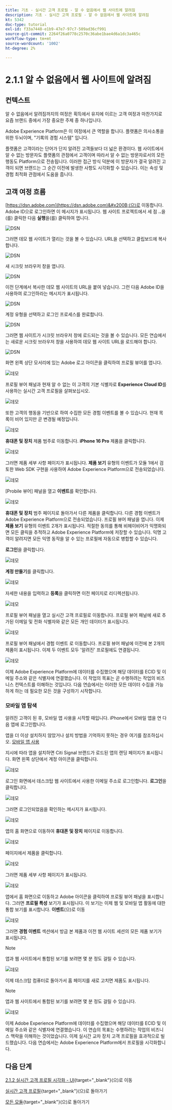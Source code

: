 ```yaml
---
title: 기초 - 실시간 고객 프로필 - 알 수 없음에서 웹 사이트에 알려짐
description: 기초 - 실시간 고객 프로필 - 알 수 없음에서 웹 사이트에 알려짐
kt: 5342
doc-type: tutorial
exl-id: f33a7448-e1b9-47e7-97c7-509ad36cf991
source-git-commit: 2264f26a0778c2570c36abe1bae4d6a1dc3a465c
workflow-type: tm+mt
source-wordcount: '1002'
ht-degree: 2%

---
```


# 2.1.1 알 수 없음에서 웹 사이트에 알려짐

## 컨텍스트

알 수 없음에서 알려짐까지의 여정은 획득에서 유지에 이르는 고객 여정과 마찬가지로 요즘 브랜드 중에서 가장 중요한 주제 중 하나입니다.

Adobe Experience Platform은 이 여정에서 큰 역할을 합니다. 플랫폼은 의사소통을 위한 두뇌이며, &quot;기록의 경험 시스템&quot; 입니다.

플랫폼은 고객이라는 단어가 단지 알려진 고객들보다 더 넓은 환경이다. 웹 사이트에서 알 수 없는 방문자도 플랫폼의 관점에서 고객이며 따라서 알 수 없는 방문자로서의 모든 행동도 Platform으로 전송됩니다. 이러한 접근 방식 덕분에 이 방문자가 결국 알려진 고객이 되면 브랜드는 그 순간 이전에 발생한 사항도 시각화할 수 있습니다. 이는 속성 및 경험 최적화 관점에서 도움을 줍니다.

## 고객 여정 흐름

[https://dsn.adobe.com](https://dsn.adobe.com)&#x200B;(으)로 이동합니다. Adobe ID으로 로그인하면 이 메시지가 표시됩니다. 웹 사이트 프로젝트에서 세 점 **..**&#x200B;을(를) 클릭한 다음 **실행**&#x200B;을(를) 클릭하여 엽니다.

![DSN](./../../datacollection/dc1.1/images/web8.png)

그러면 데모 웹 사이트가 열리는 것을 볼 수 있습니다. URL을 선택하고 클립보드에 복사합니다.

![DSN](../../../getting-started/gettingstarted/images/web3.png)

새 시크릿 브라우저 창을 엽니다.

![DSN](../../../getting-started/gettingstarted/images/web4.png)

이전 단계에서 복사한 데모 웹 사이트의 URL을 붙여 넣습니다. 그런 다음 Adobe ID을 사용하여 로그인하라는 메시지가 표시됩니다.

![DSN](../../../getting-started/gettingstarted/images/web5.png)

계정 유형을 선택하고 로그인 프로세스를 완료합니다.

![DSN](../../../getting-started/gettingstarted/images/web6.png)

그러면 웹 사이트가 시크릿 브라우저 창에 로드되는 것을 볼 수 있습니다. 모든 연습에서는 새로운 시크릿 브라우저 창을 사용하여 데모 웹 사이트 URL을 로드해야 합니다.

![DSN](../../../getting-started/gettingstarted/images/web7.png)

화면 왼쪽 상단 모서리에 있는 Adobe 로고 아이콘을 클릭하여 프로필 뷰어를 엽니다.

![데모](../../datacollection/dc1.2/images/pv1.png)

프로필 뷰어 패널과 현재 알 수 없는 이 고객의 기본 식별자로 **Experience Cloud ID**&#x200B;를 사용하는 실시간 고객 프로필을 살펴보십시오.

![데모](../../datacollection/dc1.2/images/pv2.png)

또한 고객의 행동을 기반으로 하여 수집한 모든 경험 이벤트를 볼 수 있습니다. 현재 목록이 비어 있지만 곧 변경될 예정입니다.

![데모](../../datacollection/dc1.2/images/pv3.png)

**휴대폰 및 장치** 제품 범주로 이동합니다. **iPhone 16 Pro** 제품을 클릭합니다.

![데모](../../datacollection/dc1.2/images/pv4.png)

그러면 제품 세부 사항 페이지가 표시됩니다. **제품 보기** 유형의 이벤트가 모듈 1에서 검토한 Web SDK 구현을 사용하여 Adobe Experience Platform으로 전송되었습니다.

![데모](../../datacollection/dc1.2/images/pv5.png)

[Probile 뷰어] 패널을 열고 **이벤트**&#x200B;를 확인합니다.

![데모](../../datacollection/dc1.2/images/pv6.png)

**휴대폰 및 장치** 범주 페이지로 돌아가서 다른 제품을 클릭합니다. 다른 경험 이벤트가 Adobe Experience Platform으로 전송되었습니다. 프로필 뷰어 패널을 엽니다. 이제 **제품 보기** 유형의 이벤트 2개가 표시됩니다. 적절한 동의를 통해 비헤이비어가 익명화되면 모든 클릭을 추적하고 Adobe Experience Platform에 저장할 수 있습니다. 익명 고객이 알려지면 모든 익명 동작을 알 수 있는 프로필에 자동으로 병합할 수 있습니다.

**로그인**&#x200B;을 클릭합니다.

![데모](../../datacollection/dc1.2/images/pv7.png)

**계정 만들기**&#x200B;를 클릭합니다.

![데모](../../datacollection/dc1.2/images/pv8.png)

자세한 내용을 입력하고 **등록**&#x200B;을 클릭하면 이전 페이지로 리디렉션됩니다.

![데모](../../datacollection/dc1.2/images/pv9.png)

프로필 뷰어 패널을 열고 실시간 고객 프로필로 이동합니다. 프로필 뷰어 패널에 새로 추가된 이메일 및 전화 식별자와 같은 모든 개인 데이터가 표시됩니다.

![데모](../../datacollection/dc1.2/images/pv10.png)

프로필 뷰어 패널에서 경험 이벤트 로 이동합니다. 프로필 뷰어 패널에 이전에 본 2개의 제품이 표시됩니다. 이제 두 이벤트 모두 &#39;알려진&#39; 프로필에도 연결됩니다.

![데모](../../datacollection/dc1.2/images/pv11.png)

이제 Adobe Experience Platform에 데이터를 수집했으며 해당 데이터를 ECID 및 이메일 주소와 같은 식별자에 연결했습니다. 이 작업의 목표는 곧 수행하려는 작업의 비즈니스 컨텍스트를 이해하는 것입니다. 다음 연습에서는 이러한 모든 데이터 수집을 가능하게 하는 데 필요한 모든 것을 구성하기 시작합니다.

### 모바일 앱 탐색

알려진 고객이 된 후, 모바일 앱 사용을 시작할 때입니다. iPhone에서 모바일 앱을 연 다음 앱에 로그인합니다.

앱을 더 이상 설치하지 않았거나 설치 방법을 기억하지 못하는 경우 여기를 참조하십시오. [모바일 앱 사용](../../../getting-started/gettingstarted/ex5.md)

지시에 따라 앱을 설치하면 Citi Signal 브랜드가 로드된 앱의 랜딩 페이지가 표시됩니다. 화면 왼쪽 상단에서 계정 아이콘을 클릭합니다.

![데모](./images/app_hpz.png)

로그인 화면에서 데스크탑 웹 사이트에서 사용한 이메일 주소로 로그인합니다. **로그인**&#x200B;을 클릭합니다.

![데모](./images/app_acc.png)

그러면 로그인되었음을 확인하는 메시지가 표시됩니다.

![데모](./images/app_acc1.png)

앱의 홈 화면으로 이동하여 **휴대폰 및 장치** 페이지로 이동합니다.

![데모](./images/app_hp1.png)

페이지에서 제품을 클릭합니다.

![데모](./images/app_hp2.png)

그러면 제품 세부 사항 페이지가 표시됩니다.

![데모](./images/app_galaxy.png)

앱에서 홈 화면으로 이동하고 Adobe 아이콘을 클릭하여 프로필 뷰어 패널을 표시합니다. 그러면 **프로필 특성** 보기가 표시됩니다. 이 보기는 이제 웹 및 모바일 앱 활동에 대한 통합 보기를 표시합니다. **이벤트**(으)로 이동

![데모](./images/app_hp3.png)

그러면 **경험 이벤트** 섹션에서 방금 본 제품과 이전 웹 사이트 세션의 모든 제품 보기가 표시됩니다.

>[!NOTE]
>
>앱과 웹 사이트에서 통합된 보기를 보려면 몇 분 정도 걸릴 수 있습니다.

![데모](./images/app_after_galaxy.png)

이제 데스크탑 컴퓨터로 돌아가서 홈 페이지를 새로 고치면 제품도 표시됩니다.

>[!NOTE]
>
>앱과 웹 사이트에서 통합된 보기를 보려면 몇 분 정도 걸릴 수 있습니다.

![데모](./images/web_x_aftermobile.png)

이제 Adobe Experience Platform에 데이터를 수집했으며 해당 데이터를 ECID 및 이메일 주소와 같은 식별자에 연결했습니다. 이 연습의 목표는 수행하려는 작업의 비즈니스 맥락을 이해하는 것이었습니다. 이제 실시간 교차 장치 고객 프로필을 효과적으로 빌드했습니다. 다음 연습에서는 Adobe Experience Platform에서 프로필을 시각화합니다.

## 다음 단계

[2.1.2 실시간 고객 프로필 시각화 - UI](./ex2.md){target="_blank"}(으)로 이동

[실시간 고객 프로필](./real-time-customer-profile.md){target="_blank"}(으)로 돌아가기

[모든 모듈](./../../../../overview.md){target="_blank"}(으)로 돌아가기
